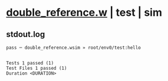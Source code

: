 # [double_reference.w](../../../../../examples/tests/valid/double_reference.w) | test | sim

## stdout.log
```log
pass ─ double_reference.wsim » root/env0/test:hello
 
 
Tests 1 passed (1)
Test Files 1 passed (1)
Duration <DURATION>
```

